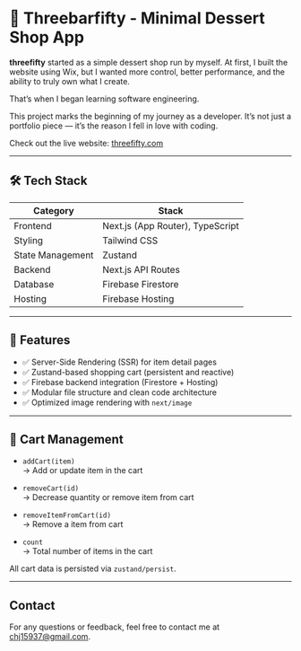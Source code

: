 # 🍰 Threebarfifty - Minimal Dessert Shop App

**threefifty** started as a simple dessert shop run by myself.
At first, I built the website using Wix, but I wanted more control, better performance, and the ability to truly own what I create.

That’s when I began learning software engineering.

This project marks the beginning of my journey as a developer.
It’s not just a portfolio piece — it’s the reason I fell in love with coding.

Check out the live website: [threefifty.com](https://www.threebarfifty.com)

---


## 🛠️ Tech Stack

| Category        | Stack                                 |
|-----------------|----------------------------------------|
| Frontend        | Next.js (App Router), TypeScript       |
| Styling         | Tailwind CSS                           |
| State Management| Zustand                                 |
| Backend         | Next.js API Routes                     |
| Database        | Firebase Firestore                     |
| Hosting         | Firebase Hosting                       |

---


## 🚀 Features

- ✅ Server-Side Rendering (SSR) for item detail pages
- ✅ Zustand-based shopping cart (persistent and reactive)
- ✅ Firebase backend integration (Firestore + Hosting)
- ✅ Modular file structure and clean code architecture
- ✅ Optimized image rendering with `next/image`

---

## 🛒 Cart Management

- `addCart(item)`  
  → Add or update item in the cart

- `removeCart(id)`  
  → Decrease quantity or remove item from cart

- `removeItemFromCart(id)`  
  → Remove a item from cart

- `count`  
  → Total number of items in the cart


All cart data is persisted via `zustand/persist`.

---



## Contact

For any questions or feedback, feel free to contact me at chj15937@gmail.com.